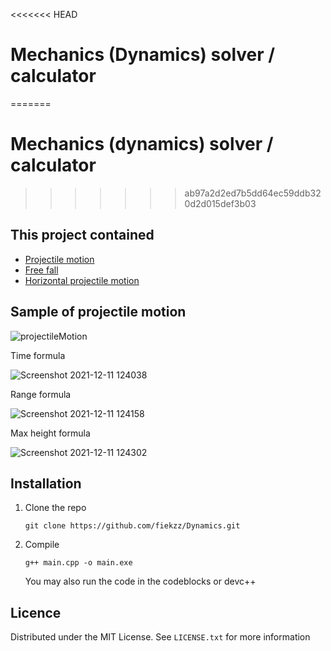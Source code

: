 <<<<<<< HEAD
# Mechanics (Dynamics) solver / calculator
=======
# Mechanics (dynamics) solver / calculator
>>>>>>> ab97a2d2ed7b5dd64ec59ddb320d2d015def3b03

## This project contained

* [Projectile motion](https://courses.lumenlearning.com/physics/chapter/3-4-projectile-motion/)
* [Free fall](https://www.physicsclassroom.com/class/1DKin/Lesson-5/Introduction)
* [Horizontal projectile motion](https://www.physicsclassroom.com/class/vectors/Lesson-2/Horizontal-and-Vertical-Components-of-Velocity)

 ## Sample of projectile motion

![projectileMotion](https://user-images.githubusercontent.com/75507209/145663954-23ef78d0-3a25-4a57-9dd5-d15ce436b452.png)

Time formula

![Screenshot 2021-12-11 124038](https://user-images.githubusercontent.com/75507209/145664015-2b392487-2f9a-4782-8890-cb17c45bff37.png)

Range formula

![Screenshot 2021-12-11 124158](https://user-images.githubusercontent.com/75507209/145664038-0b1dfe80-fc00-474b-a0e6-9bc7cbdbeb9c.png)

Max height formula

![Screenshot 2021-12-11 124302](https://user-images.githubusercontent.com/75507209/145664066-67b8902b-f574-4274-8665-bd31ec0fe675.png)

## Installation
1. Clone the repo

   ```
   git clone https://github.com/fiekzz/Dynamics.git
   ```
2. Compile

   ```
   g++ main.cpp -o main.exe
   ```
   You may also run the code in the codeblocks or devc++
   
<!-- LICENSE -->
## Licence

Distributed under the MIT License. See `LICENSE.txt` for more information
